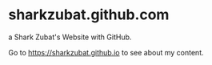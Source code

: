 # sharkzubat.github.com
a Shark Zubat's Website with GitHub.

Go to https://sharkzubat.github.io to see about my content.
